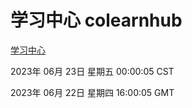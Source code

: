 # 学习中心 colearnhub
[学习中心](http://27.19.32.45:56308/colearnhub/)

2023年 06月 23日 星期五 00:00:05 CST

2023年 06月 22日 星期四 16:00:05 GMT
